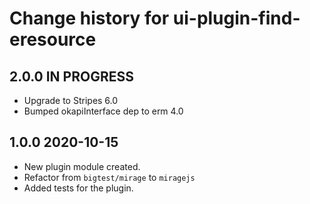 # Change history for ui-plugin-find-eresource

## 2.0.0 IN PROGRESS
* Upgrade to Stripes 6.0
* Bumped okapiInterface dep to erm 4.0

## 1.0.0 2020-10-15
* New plugin module created.
* Refactor from `bigtest/mirage` to `miragejs`
* Added tests for the plugin.
